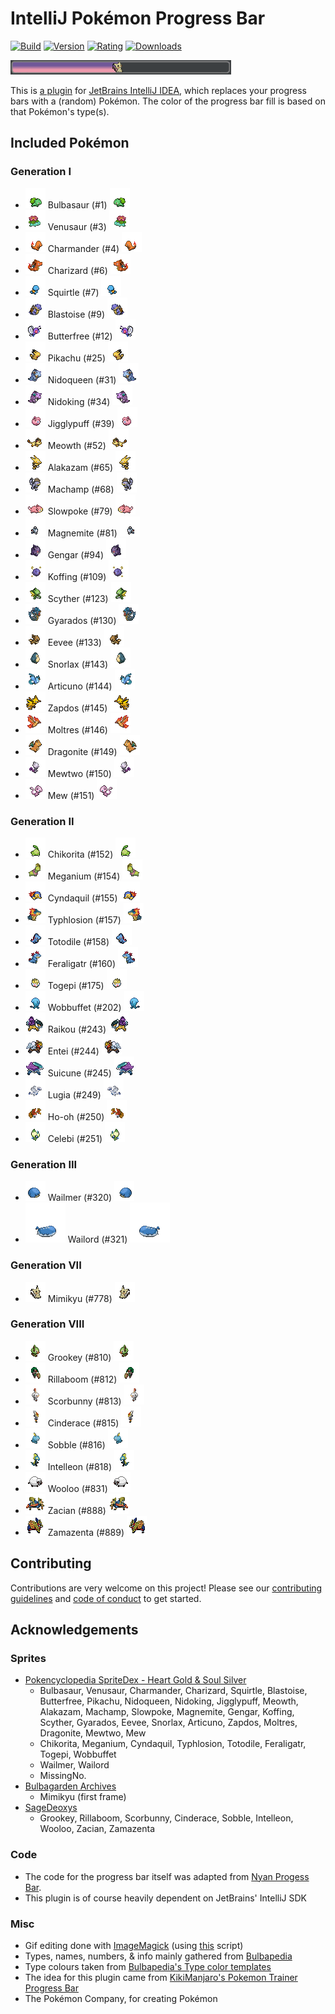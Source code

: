 # IntelliJ Pokémon Progress Bar
[![Build](https://img.shields.io/github/workflow/status/kagof/intellij-pokemon-progress/Java%20CI%20with%20Gradle/master)](https://gist.github.com/kagof/63edd71468e771dcde77ff87f251f8a3)
[![Version](https://img.shields.io/jetbrains/plugin/v/15090-pokemon-progress)](https://plugins.jetbrains.com/plugin/15090-pokemon-progress/versions)
[![Rating](https://img.shields.io/jetbrains/plugin/r/rating/15090-pokemon-progress)](https://plugins.jetbrains.com/plugin/15090-pokemon-progress/reviews)
[![Downloads](https://img.shields.io/jetbrains/plugin/d/15090-pokemon-progress)](https://plugins.jetbrains.com/plugin/15090-pokemon-progress)

![](eg/example.gif)

This is [a plugin](https://plugins.jetbrains.com/plugin/15090-pokemon-progress/versions) for [JetBrains IntelliJ IDEA](https://www.jetbrains.com/idea/), which replaces your progress bars with a (random) Pokémon. The color of the progress bar fill is based on that Pokémon's type(s).

## Included Pokémon

### Generation I

* ![Bulbasaur (#1)](src/main/resources/com/kagof/intellij/plugins/pokeprogress/sprites/bulbasaur.gif) Bulbasaur (#1) ![Bulbasaur (#1)](src/main/resources/com/kagof/intellij/plugins/pokeprogress/sprites/bulbasaur_r.gif)
* ![Venusaur (#3)](src/main/resources/com/kagof/intellij/plugins/pokeprogress/sprites/venusaur.gif) Venusaur (#3) ![Venusaur (#3)](src/main/resources/com/kagof/intellij/plugins/pokeprogress/sprites/venusaur_r.gif)
* ![Charmander (#4)](src/main/resources/com/kagof/intellij/plugins/pokeprogress/sprites/charmander.gif) Charmander (#4) ![Charmander (#4)](src/main/resources/com/kagof/intellij/plugins/pokeprogress/sprites/charmander_r.gif)
* ![Charizard (#6)](src/main/resources/com/kagof/intellij/plugins/pokeprogress/sprites/charizard.gif) Charizard (#6) ![Charizard (#6)](src/main/resources/com/kagof/intellij/plugins/pokeprogress/sprites/charizard_r.gif)
* ![Squirtle (#7)](src/main/resources/com/kagof/intellij/plugins/pokeprogress/sprites/squirtle.gif) Squirtle (#7) ![Squirtle (#7)](src/main/resources/com/kagof/intellij/plugins/pokeprogress/sprites/squirtle_r.gif)
* ![Blastoise (#9)](src/main/resources/com/kagof/intellij/plugins/pokeprogress/sprites/blastoise.gif) Blastoise (#9) ![Blastoise (#9)](src/main/resources/com/kagof/intellij/plugins/pokeprogress/sprites/blastoise_r.gif)
* ![Butterfree (#12)](src/main/resources/com/kagof/intellij/plugins/pokeprogress/sprites/butterfree.gif) Butterfree (#12) ![Butterfree (#12)](src/main/resources/com/kagof/intellij/plugins/pokeprogress/sprites/butterfree_r.gif)
* ![Pikachu (#25)](src/main/resources/com/kagof/intellij/plugins/pokeprogress/sprites/pikachu.gif) Pikachu (#25) ![Pikachu (#25)](src/main/resources/com/kagof/intellij/plugins/pokeprogress/sprites/pikachu_r.gif)
* ![Nidoqueen (#31)](src/main/resources/com/kagof/intellij/plugins/pokeprogress/sprites/nidoqueen.gif) Nidoqueen (#31) ![Nidoqueen (#31)](src/main/resources/com/kagof/intellij/plugins/pokeprogress/sprites/nidoqueen_r.gif)
* ![Nidoking (#34)](src/main/resources/com/kagof/intellij/plugins/pokeprogress/sprites/nidoking.gif) Nidoking (#34) ![Nidoking (#34)](src/main/resources/com/kagof/intellij/plugins/pokeprogress/sprites/nidoking_r.gif)
* ![Jigglypuff (#39)](src/main/resources/com/kagof/intellij/plugins/pokeprogress/sprites/jigglypuff.gif) Jigglypuff (#39) ![Jigglypuff (#39)](src/main/resources/com/kagof/intellij/plugins/pokeprogress/sprites/jigglypuff_r.gif)
* ![Meowth (#52)](src/main/resources/com/kagof/intellij/plugins/pokeprogress/sprites/meowth.gif) Meowth (#52) ![Meowth (#52)](src/main/resources/com/kagof/intellij/plugins/pokeprogress/sprites/meowth_r.gif)
* ![Alakazam (#65)](src/main/resources/com/kagof/intellij/plugins/pokeprogress/sprites/alakazam.gif) Alakazam (#65) ![Alakazam (#65)](src/main/resources/com/kagof/intellij/plugins/pokeprogress/sprites/alakazam_r.gif)
* ![Machamp (#68)](src/main/resources/com/kagof/intellij/plugins/pokeprogress/sprites/machamp.gif) Machamp (#68) ![Machamp (#68)](src/main/resources/com/kagof/intellij/plugins/pokeprogress/sprites/machamp_r.gif)
* ![Slowpoke (#79)](src/main/resources/com/kagof/intellij/plugins/pokeprogress/sprites/slowpoke.gif) Slowpoke (#79) ![Slowpoke (#79)](src/main/resources/com/kagof/intellij/plugins/pokeprogress/sprites/slowpoke_r.gif)
* ![Magnemite (#81)](src/main/resources/com/kagof/intellij/plugins/pokeprogress/sprites/magnemite.gif) Magnemite (#81) ![Magnemite (#81)](src/main/resources/com/kagof/intellij/plugins/pokeprogress/sprites/magnemite_r.gif)
* ![Gengar (#94)](src/main/resources/com/kagof/intellij/plugins/pokeprogress/sprites/gengar.gif) Gengar (#94) ![Gengar (#94)](src/main/resources/com/kagof/intellij/plugins/pokeprogress/sprites/gengar_r.gif)
* ![Koffing (#109)](src/main/resources/com/kagof/intellij/plugins/pokeprogress/sprites/koffing.gif) Koffing (#109) ![Koffing (#109)](src/main/resources/com/kagof/intellij/plugins/pokeprogress/sprites/koffing_r.gif)
* ![Scyther (#123)](src/main/resources/com/kagof/intellij/plugins/pokeprogress/sprites/scyther.gif) Scyther (#123) ![Scyther (#123)](src/main/resources/com/kagof/intellij/plugins/pokeprogress/sprites/scyther_r.gif)
* ![Gyarados (#130)](src/main/resources/com/kagof/intellij/plugins/pokeprogress/sprites/gyarados.gif) Gyarados (#130) ![Gyarados (#130)](src/main/resources/com/kagof/intellij/plugins/pokeprogress/sprites/gyarados_r.gif)
* ![Eevee (#133)](src/main/resources/com/kagof/intellij/plugins/pokeprogress/sprites/eevee.gif) Eevee (#133) ![Eevee (#133)](src/main/resources/com/kagof/intellij/plugins/pokeprogress/sprites/eevee_r.gif)
* ![Snorlax (#143)](src/main/resources/com/kagof/intellij/plugins/pokeprogress/sprites/snorlax.gif) Snorlax (#143) ![Snorlax (#143)](src/main/resources/com/kagof/intellij/plugins/pokeprogress/sprites/snorlax_r.gif)
* ![Articuno (#144)](src/main/resources/com/kagof/intellij/plugins/pokeprogress/sprites/articuno.gif) Articuno (#144) ![Articuno (#144)](src/main/resources/com/kagof/intellij/plugins/pokeprogress/sprites/articuno_r.gif)
* ![Zapdos (#145)](src/main/resources/com/kagof/intellij/plugins/pokeprogress/sprites/zapdos.gif) Zapdos (#145) ![Zapdos (#145)](src/main/resources/com/kagof/intellij/plugins/pokeprogress/sprites/zapdos_r.gif)
* ![Moltres (#146)](src/main/resources/com/kagof/intellij/plugins/pokeprogress/sprites/moltres.gif) Moltres (#146) ![Moltres (#146)](src/main/resources/com/kagof/intellij/plugins/pokeprogress/sprites/moltres_r.gif)
* ![Dragonite (#149)](src/main/resources/com/kagof/intellij/plugins/pokeprogress/sprites/dragonite.gif) Dragonite (#149) ![Dragonite (#149)](src/main/resources/com/kagof/intellij/plugins/pokeprogress/sprites/dragonite_r.gif)
* ![Mewtwo (#150)](src/main/resources/com/kagof/intellij/plugins/pokeprogress/sprites/mewtwo.gif) Mewtwo (#150) ![Mewtwo (#150)](src/main/resources/com/kagof/intellij/plugins/pokeprogress/sprites/mewtwo_r.gif)
* ![Mew (#151)](src/main/resources/com/kagof/intellij/plugins/pokeprogress/sprites/mew.gif) Mew (#151) ![Mew (#151)](src/main/resources/com/kagof/intellij/plugins/pokeprogress/sprites/mew_r.gif)

### Generation II

* ![Chikorita (#152)](src/main/resources/com/kagof/intellij/plugins/pokeprogress/sprites/chikorita.gif) Chikorita (#152) ![Chikorita (#152)](src/main/resources/com/kagof/intellij/plugins/pokeprogress/sprites/chikorita_r.gif)
* ![Meganium (#154)](src/main/resources/com/kagof/intellij/plugins/pokeprogress/sprites/meganium.gif) Meganium (#154) ![Meganium (#154)](src/main/resources/com/kagof/intellij/plugins/pokeprogress/sprites/meganium_r.gif)
* ![Cyndaquil (#155)](src/main/resources/com/kagof/intellij/plugins/pokeprogress/sprites/cyndaquil.gif) Cyndaquil (#155) ![Cyndaquil (#155)](src/main/resources/com/kagof/intellij/plugins/pokeprogress/sprites/cyndaquil_r.gif)
* ![Typhlosion (#157)](src/main/resources/com/kagof/intellij/plugins/pokeprogress/sprites/typhlosion.gif) Typhlosion (#157) ![Typhlosion (#157)](src/main/resources/com/kagof/intellij/plugins/pokeprogress/sprites/typhlosion_r.gif)
* ![Totodile (#158)](src/main/resources/com/kagof/intellij/plugins/pokeprogress/sprites/totodile.gif) Totodile (#158) ![Totodile (#158)](src/main/resources/com/kagof/intellij/plugins/pokeprogress/sprites/totodile_r.gif)
* ![Feraligatr (#160)](src/main/resources/com/kagof/intellij/plugins/pokeprogress/sprites/feraligatr.gif) Feraligatr (#160) ![Feraligatr (#160)](src/main/resources/com/kagof/intellij/plugins/pokeprogress/sprites/feraligatr_r.gif)
* ![Togepi (#175)](src/main/resources/com/kagof/intellij/plugins/pokeprogress/sprites/togepi.gif) Togepi (#175) ![Togepi (#175)](src/main/resources/com/kagof/intellij/plugins/pokeprogress/sprites/togepi_r.gif)
* ![Wobbuffet (#202)](src/main/resources/com/kagof/intellij/plugins/pokeprogress/sprites/wobbuffet.gif) Wobbuffet (#202) ![Wobbuffet (#202)](src/main/resources/com/kagof/intellij/plugins/pokeprogress/sprites/wobbuffet_r.gif)
* ![Raikou (#243)](src/main/resources/com/kagof/intellij/plugins/pokeprogress/sprites/raikou.gif) Raikou (#243) ![Raikou (#243)](src/main/resources/com/kagof/intellij/plugins/pokeprogress/sprites/raikou_r.gif)
* ![Entei (#244)](src/main/resources/com/kagof/intellij/plugins/pokeprogress/sprites/entei.gif) Entei (#244) ![Entei (#244)](src/main/resources/com/kagof/intellij/plugins/pokeprogress/sprites/entei_r.gif)
* ![Suicune (#245)](src/main/resources/com/kagof/intellij/plugins/pokeprogress/sprites/suicune.gif) Suicune (#245) ![Suicune (#245)](src/main/resources/com/kagof/intellij/plugins/pokeprogress/sprites/suicune_r.gif)
* ![Lugia (#249)](src/main/resources/com/kagof/intellij/plugins/pokeprogress/sprites/lugia.gif) Lugia (#249) ![Lugia (#249)](src/main/resources/com/kagof/intellij/plugins/pokeprogress/sprites/lugia_r.gif)
* ![Ho-oh (#250)](src/main/resources/com/kagof/intellij/plugins/pokeprogress/sprites/ho-Oh.gif) Ho-oh (#250) ![Ho-Oh (#250)](src/main/resources/com/kagof/intellij/plugins/pokeprogress/sprites/ho-Oh_r.gif)
* ![Celebi (#251)](src/main/resources/com/kagof/intellij/plugins/pokeprogress/sprites/celebi.gif) Celebi (#251) ![Celebi (#251)](src/main/resources/com/kagof/intellij/plugins/pokeprogress/sprites/celebi_r.gif)

### Generation III

* ![Wailmer (#320)](src/main/resources/com/kagof/intellij/plugins/pokeprogress/sprites/wailmer.gif) Wailmer (#320) ![Wailmer (#320)](src/main/resources/com/kagof/intellij/plugins/pokeprogress/sprites/wailmer_r.gif)
* ![Wailord (#321)](src/main/resources/com/kagof/intellij/plugins/pokeprogress/sprites/wailord.gif) Wailord (#321) ![Wailord (#321)](src/main/resources/com/kagof/intellij/plugins/pokeprogress/sprites/wailord_r.gif)

### Generation VII

* ![Mimikyu (#778)](src/main/resources/com/kagof/intellij/plugins/pokeprogress/sprites/mimikyu.gif) Mimikyu (#778) ![Mimikyu (#778)](src/main/resources/com/kagof/intellij/plugins/pokeprogress/sprites/mimikyu_r.gif)

### Generation VIII

* ![Grookey (#810)](src/main/resources/com/kagof/intellij/plugins/pokeprogress/sprites/grookey.gif) Grookey (#810) ![Grookey (#810)](src/main/resources/com/kagof/intellij/plugins/pokeprogress/sprites/grookey_r.gif)
* ![Rillaboom (#812)](src/main/resources/com/kagof/intellij/plugins/pokeprogress/sprites/rillaboom.gif) Rillaboom (#812) ![Rillaboom (#812)](src/main/resources/com/kagof/intellij/plugins/pokeprogress/sprites/rillaboom_r.gif)
* ![Scorbunny (#813)](src/main/resources/com/kagof/intellij/plugins/pokeprogress/sprites/scorbunny.gif) Scorbunny (#813) ![Scorbunny (#813)](src/main/resources/com/kagof/intellij/plugins/pokeprogress/sprites/scorbunny_r.gif)
* ![Cinderace (#815)](src/main/resources/com/kagof/intellij/plugins/pokeprogress/sprites/cinderace.gif) Cinderace (#815) ![Cinderace (#815)](src/main/resources/com/kagof/intellij/plugins/pokeprogress/sprites/cinderace_r.gif)
* ![Sobble (#816)](src/main/resources/com/kagof/intellij/plugins/pokeprogress/sprites/sobble.gif) Sobble (#816) ![Sobble (#816)](src/main/resources/com/kagof/intellij/plugins/pokeprogress/sprites/sobble_r.gif)
* ![Intelleon (#818)](src/main/resources/com/kagof/intellij/plugins/pokeprogress/sprites/intelleon.gif) Intelleon (#818) ![Intelleon (#818)](src/main/resources/com/kagof/intellij/plugins/pokeprogress/sprites/intelleon_r.gif)
* ![Wooloo (#831)](src/main/resources/com/kagof/intellij/plugins/pokeprogress/sprites/wooloo.gif) Wooloo (#831) ![Wooloo (#831)](src/main/resources/com/kagof/intellij/plugins/pokeprogress/sprites/wooloo_r.gif)
* ![Zacian (#888)](src/main/resources/com/kagof/intellij/plugins/pokeprogress/sprites/zacian.gif) Zacian (#888) ![Zacian (#888)](src/main/resources/com/kagof/intellij/plugins/pokeprogress/sprites/zacian_r.gif)
* ![Zamazenta (#889)](src/main/resources/com/kagof/intellij/plugins/pokeprogress/sprites/zamazenta.gif) Zamazenta (#889) ![Zamazenta (#889)](src/main/resources/com/kagof/intellij/plugins/pokeprogress/sprites/zamazenta_r.gif)

## Contributing

Contributions are very welcome on this project! Please see our [contributing guidelines](CONTRIBUTING.md) and [code of conduct](CODE_OF_CONDUCT.md) to get started.

## Acknowledgements

### Sprites

* [Pokencyclopedia SpriteDex - Heart Gold & Soul Silver](https://www.pokencyclopedia.info/en/index.php?id=sprites/overworlds/o-r_hgss)
    * Bulbasaur, Venusaur, Charmander, Charizard, Squirtle, Blastoise, Butterfree, Pikachu, Nidoqueen, Nidoking, Jigglypuff, Meowth, Alakazam, Machamp, Slowpoke, Magnemite, Gengar, Koffing, Scyther, Gyarados, Eevee, Snorlax, Articuno, Zapdos, Moltres, Dragonite, Mewtwo, Mew
    * Chikorita, Meganium, Cyndaquil, Typhlosion, Totodile, Feraligatr, Togepi, Wobbuffet
    * Wailmer, Wailord
    * MissingNo.
* [Bulbagarden Archives](https://archives.bulbagarden.net)
    * Mimikyu (first frame)
* [SageDeoxys](https://www.pokecommunity.com/showthread.php?t=429414)
    * Grookey, Rillaboom, Scorbunny, Cinderace, Sobble, Intelleon, Wooloo, Zacian, Zamazenta

### Code

* The code for the progress bar itself was adapted from [Nyan Progess Bar](https://github.com/batya239/NyanProgressBar).
* This plugin is of course heavily dependent on JetBrains' IntelliJ SDK  

### Misc

* Gif editing done with [ImageMagick](https://imagemagick.org/script/index.php) (using [this](./editSprite.sh) script)
* Types, names, numbers, & info mainly gathered from [Bulbapedia](https://bulbapedia.bulbagarden.net)
* Type colours taken from [Bulbapedia's Type color templates](https://bulbapedia.bulbagarden.net/wiki/Category:Type_color_templates)
* The idea for this plugin came from [KikiManjaro's Pokemon Trainer Progress Bar](https://plugins.jetbrains.com/plugin/14609-pokemon-trainer-progress-bar)
* The Pokémon Company, for creating Pokémon